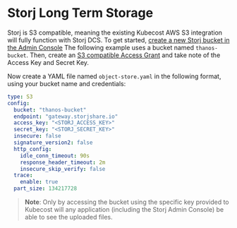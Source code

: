 Storj Long Term Storage
=====================

Storj is S3 compatible, meaning the existing Kubecost AWS S3 integration will fully function with Storj DCS. To get started, [create a new Storj bucket in the Admin Console](https://docs.storj.io/dcs/getting-started/quickstart-objectbrowser#po96y) The following example uses a bucket named `thanos-bucket`. Then, create an [S3 compatible Access Grant](https://docs.storj.io/dcs/access) and take note of the Access Key and Secret Key.

Now create a YAML file named `object-store.yaml` in the following format, using your bucket name and credentials:

```yaml
type: S3
config:
  bucket: "thanos-bucket"
  endpoint: "gateway.storjshare.io"
  access_key: "<STORJ_ACCESS_KEY>"
  secret_key: "<STORJ_SECRET_KEY>"
  insecure: false
  signature_version2: false
  http_config:
    idle_conn_timeout: 90s
    response_header_timeout: 2m
    insecure_skip_verify: false
  trace:
    enable: true
  part_size: 134217728
```

> **Note**: Only by accessing the bucket using the specific key provided to Kubecost will any application (including the Storj Admin Console) be able to see the uploaded files.
